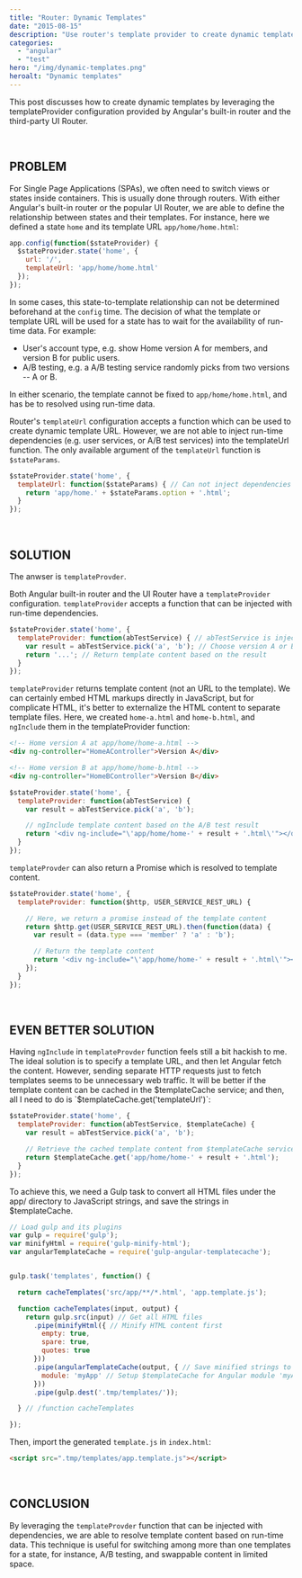 ```yaml
---
title: "Router: Dynamic Templates"
date: "2015-08-15"
description: "Use router's template provider to create dynamic templates."
categories:
  - "angular"
  - "test"
hero: "/img/dynamic-templates.png"
heroalt: "Dynamic templates"
---
```


This post discusses how to create dynamic templates by leveraging the templateProvider configuration provided by Angular's built-in router and the third-party UI Router.
<!--more-->

<br />


## PROBLEM

For Single Page Applications (SPAs), we often need to switch views or states inside containers. This is usually done through routers. With either Angular's built-in router or the popular UI Router, we are able to define the relationship between states and their templates. For instance, here we defined a state `home` and its template URL `app/home/home.html`:

~~~js
app.config(function($stateProvider) {
  $stateProvider.state('home', {
    url: '/',
    templateUrl: 'app/home/home.html'
  });
});
~~~

In some cases, this state-to-template relationship can not be determined beforehand at the `config` time. The decision of what the template or template URL will be used for a state has to wait for the availability of run-time data. For example:

* User's account type, e.g. show Home version A for members, and version B for public users.
* A/B testing, e.g. a A/B testing service randomly picks from two versions -- A or B.

In either scenario, the template cannot be fixed to `app/home/home.html`, and has be to resolved using run-time data.

Router's `templateUrl` configuration accepts a function which can be used to create dynamic template URL. However, we are not able to inject run-time dependencies (e.g. user services, or A/B test services) into the templateUrl function. The only available argument of the `templateUrl` function is `$stateParams`.

~~~js
$stateProvider.state('home', {
  templateUrl: function($stateParams) { // Can not inject dependencies
    return 'app/home.' + $stateParams.option + '.html';
  }
});
~~~

<br />


## SOLUTION

The anwser is `templateProvder`.

Both Angular built-in router and the UI Router have a `templateProvider` configuration. `templateProvider` accepts a function that can be injected with run-time dependencies.

~~~js
$stateProvider.state('home', {
  templateProvider: function(abTestService) { // abTestService is injected here
    var result = abTestService.pick('a', 'b'); // Choose version A or B
    return '...'; // Return template content based on the result
  }
});
~~~

`templateProvider` returns template content (not an URL to the template). We can certainly embed HTML markups directly in JavaScript, but for complicate HTML, it's better to externalize the HTML content to separate template files. Here, we created `home-a.html` and `home-b.html`, and `ngInclude` them in the templateProvider function:

~~~html
<!-- Home version A at app/home/home-a.html -->
<div ng-controller="HomeAController">Version A</div>

<!-- Home version B at app/home/home-b.html -->
<div ng-controller="HomeBController">Version B</div>
~~~

~~~js
$stateProvider.state('home', {
  templateProvider: function(abTestService) {
    var result = abTestService.pick('a', 'b');

    // ngInclude template content based on the A/B test result
    return '<div ng-include="\'app/home/home-' + result + '.html\'"></div>';
  }
});
~~~

`templateProvder` can also return a Promise which is resolved to template content.

~~~js
$stateProvider.state('home', {
  templateProvider: function($http, USER_SERVICE_REST_URL) {

    // Here, we return a promise instead of the template content
    return $http.get(USER_SERVICE_REST_URL).then(function(data) {
      var result = (data.type === 'member' ? 'a' : 'b');

      // Return the template content
      return '<div ng-include="\'app/home/home-' + result + '.html\'"></div>';
    });
  }
});
~~~

<br />


## EVEN BETTER SOLUTION

Having `ngInclude` in `templateProvder` function feels still a bit hackish to me. The ideal solution is to specify a template URL, and then let Angular fetch the content. However, sending separate HTTP requests just to fetch templates seems to be unnecessary web traffic. It will be better if the template content can be cached in the $templateCache service; and then, all I need to do is `$templateCache.get('templateUrl')`:

~~~js
$stateProvider.state('home', {
  templateProvider: function(abTestService, $templateCache) {
    var result = abTestService.pick('a', 'b');

    // Retrieve the cached template content from $templateCache service
    return $templateCache.get('app/home/home-' + result + '.html');
  }
});
~~~

To achieve this, we need a Gulp task to convert all HTML files under the app/ directory to JavaScript strings, and save the strings in $templateCache.

~~~js
// Load gulp and its plugins
var gulp = require('gulp');
var minifyHtml = require('gulp-minify-html');
var angularTemplateCache = require('gulp-angular-templatecache');


gulp.task('templates', function() {

  return cacheTemplates('src/app/**/*.html', 'app.template.js');

  function cacheTemplates(input, output) {
    return gulp.src(input) // Get all HTML files
      .pipe(minifyHtml({ // Minify HTML content first
        empty: true,
        spare: true,
        quotes: true
      }))
      .pipe(angularTemplateCache(output, { // Save minified strings to cache
        module: 'myApp' // Setup $templateCache for Angular module 'myApp'
      }))
      .pipe(gulp.dest('.tmp/templates/'));

  } // /function cacheTemplates

});
~~~

Then, import the generated `template.js` in `index.html`:

~~~html
<script src=".tmp/templates/app.template.js"></script>
~~~


<br />


## CONCLUSION

By leveraging the `templateProvder` function that can be injected with dependencies, we are able to resolve template content based on run-time data. This technique is useful for switching among more than one templates for a state, for instance, A/B testing, and swappable content in limited space.

<br />
